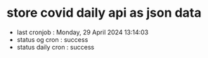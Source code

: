 # store covid daily api as json data

- last cronjob : Monday, 29 April 2024 13:14:03
- status og cron : success
- status daily cron : success
      
      